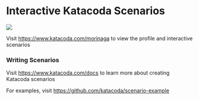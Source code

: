 # Interactive Katacoda Scenarios

[![](http://shields.katacoda.com/katacoda/morinaga/count.svg)](https://www.katacoda.com/morinaga "Get your profile on Katacoda.com")

Visit https://www.katacoda.com/morinaga to view the profile and interactive scenarios

### Writing Scenarios
Visit https://www.katacoda.com/docs to learn more about creating Katacoda scenarios

For examples, visit https://github.com/katacoda/scenario-example
